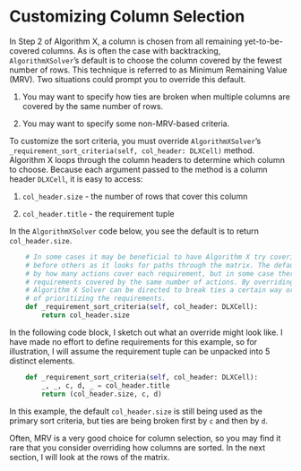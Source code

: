 # Customizing Column Selection

In Step 2 of Algorithm X, a column is chosen from all remaining yet-to-be-covered columns. As is often the case with backtracking, `AlgorithmXSolver`’s default is to choose the column covered by the fewest number of rows. This technique is referred to as Minimum Remaining Value (MRV). Two situations could prompt you to override this default.

1. You may want to specify how ties are broken when multiple columns are covered by the same number of rows.

1. You may want to specify some non-MRV-based criteria.

To customize the sort criteria, you must override `AlgorithmXSolver`’s `_requirement_sort_criteria(self, col_header: DLXCell)` method. Algorithm X loops through the column headers to determine which column to choose. Because each argument passed to the method is a column header `DLXCell`, it is easy to access:

1. `col_header.size` - the number of rows that cover this column

1. `col_header.title` - the requirement tuple

In the `AlgorithmXSolver` code below, you see the default is to return `col_header.size`.

```python
    # In some cases it may be beneficial to have Algorithm X try covering certain requirements
    # before others as it looks for paths through the matrix. The default is to sort the requirements
    # by how many actions cover each requirement, but in some case there might be several 
    # requirements covered by the same number of actions. By overriding this method, the
    # Algorithm X Solver can be directed to break ties a certain way or consider some other way
    # of prioritizing the requirements.
    def _requirement_sort_criteria(self, col_header: DLXCell):
        return col_header.size
```

In the following code block, I sketch out what an override might look like. I have made no effort to define requirements for this example, so for illustration, I will assume the requirement tuple can be unpacked into 5 distinct elements.

```python
    def _requirement_sort_criteria(self, col_header: DLXCell):
        _, _, c, d, _ = col_header.title
        return (col_header.size, c, d)
```

In this example, the default `col_header.size` is still being used as the primary sort criteria, but ties are being broken first by `c` and then by `d`.

Often, MRV is a very good choice for column selection, so you may find it rare that you consider overriding how columns are sorted. In the next section, I will look at the rows of the matrix.
